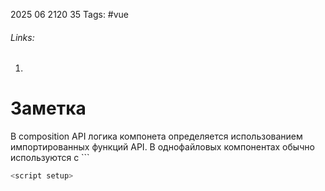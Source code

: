 2025 06 2120 35
Tags: #vue 
###### Links: 
1) 
# Заметка
В composition API логика компонета определяется использованием импортированных функций API. В однофайловых компонентах обычно используются с ```
```javascript
<script setup>
```
